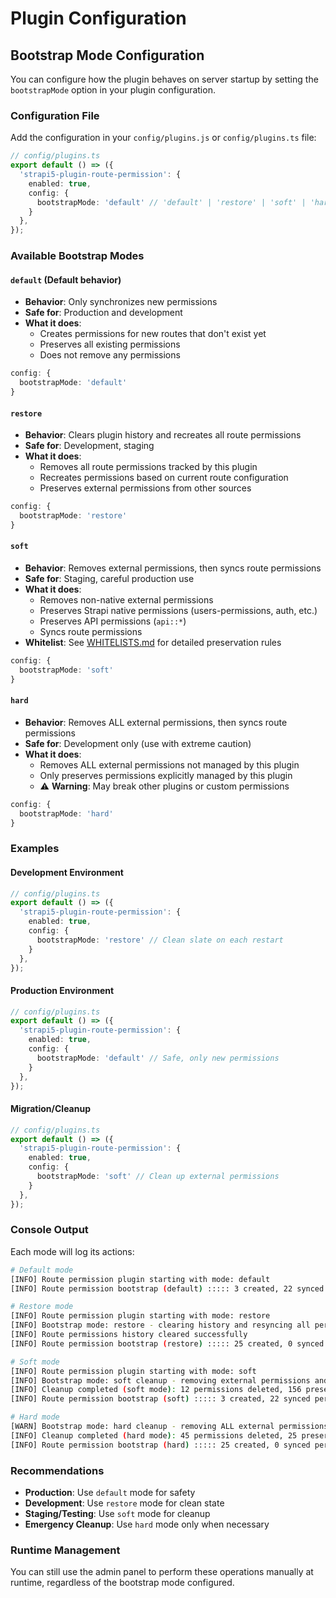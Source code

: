 # Plugin Configuration

## Bootstrap Mode Configuration

You can configure how the plugin behaves on server startup by setting the `bootstrapMode` option in your plugin configuration.

### Configuration File

Add the configuration in your `config/plugins.js` or `config/plugins.ts` file:

```typescript
// config/plugins.ts
export default () => ({
  'strapi5-plugin-route-permission': {
    enabled: true,
    config: {
      bootstrapMode: 'default' // 'default' | 'restore' | 'soft' | 'hard'
    }
  },
});
```

### Available Bootstrap Modes

#### `default` (Default behavior)
- **Behavior**: Only synchronizes new permissions
- **Safe for**: Production and development
- **What it does**: 
  - Creates permissions for new routes that don't exist yet
  - Preserves all existing permissions
  - Does not remove any permissions

```typescript
config: {
  bootstrapMode: 'default'
}
```

#### `restore`
- **Behavior**: Clears plugin history and recreates all route permissions
- **Safe for**: Development, staging
- **What it does**:
  - Removes all route permissions tracked by this plugin
  - Recreates permissions based on current route configuration
  - Preserves external permissions from other sources

```typescript
config: {
  bootstrapMode: 'restore'
}
```

#### `soft`
- **Behavior**: Removes external permissions, then syncs route permissions
- **Safe for**: Staging, careful production use
- **What it does**:
  - Removes non-native external permissions
  - Preserves Strapi native permissions (users-permissions, auth, etc.)
  - Preserves API permissions (`api::*`)
  - Syncs route permissions
- **Whitelist**: See [WHITELISTS.md](./WHITELISTS.md) for detailed preservation rules

```typescript
config: {
  bootstrapMode: 'soft'
}
```

#### `hard`
- **Behavior**: Removes ALL external permissions, then syncs route permissions
- **Safe for**: Development only (use with extreme caution)
- **What it does**:
  - Removes ALL external permissions not managed by this plugin
  - Only preserves permissions explicitly managed by this plugin
  - ⚠️ **Warning**: May break other plugins or custom permissions

```typescript
config: {
  bootstrapMode: 'hard'
}
```

### Examples

#### Development Environment
```typescript
// config/plugins.ts
export default () => ({
  'strapi5-plugin-route-permission': {
    enabled: true,
    config: {
      bootstrapMode: 'restore' // Clean slate on each restart
    }
  },
});
```

#### Production Environment
```typescript
// config/plugins.ts
export default () => ({
  'strapi5-plugin-route-permission': {
    enabled: true,
    config: {
      bootstrapMode: 'default' // Safe, only new permissions
    }
  },
});
```

#### Migration/Cleanup
```typescript
// config/plugins.ts
export default () => ({
  'strapi5-plugin-route-permission': {
    enabled: true,
    config: {
      bootstrapMode: 'soft' // Clean up external permissions
    }
  },
});
```

### Console Output

Each mode will log its actions:

```bash
# Default mode
[INFO] Route permission plugin starting with mode: default
[INFO] Route permission bootstrap (default) ::::: 3 created, 22 synced permissions

# Restore mode
[INFO] Route permission plugin starting with mode: restore
[INFO] Bootstrap mode: restore - clearing history and resyncing all permissions
[INFO] Route permissions history cleared successfully
[INFO] Route permission bootstrap (restore) ::::: 25 created, 0 synced permissions

# Soft mode
[INFO] Route permission plugin starting with mode: soft
[INFO] Bootstrap mode: soft cleanup - removing external permissions and syncing
[INFO] Cleanup completed (soft mode): 12 permissions deleted, 156 preserved
[INFO] Route permission bootstrap (soft) ::::: 3 created, 22 synced permissions

# Hard mode
[WARN] Bootstrap mode: hard cleanup - removing ALL external permissions and syncing
[INFO] Cleanup completed (hard mode): 45 permissions deleted, 25 preserved
[INFO] Route permission bootstrap (hard) ::::: 25 created, 0 synced permissions
```

### Recommendations

- **Production**: Use `default` mode for safety
- **Development**: Use `restore` mode for clean state
- **Staging/Testing**: Use `soft` mode for cleanup
- **Emergency Cleanup**: Use `hard` mode only when necessary

### Runtime Management

You can still use the admin panel to perform these operations manually at runtime, regardless of the bootstrap mode configured.
